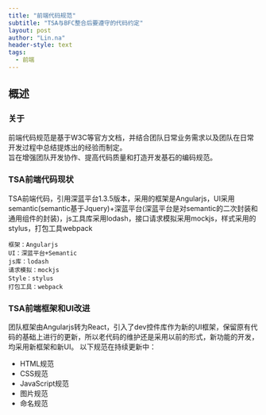 ```yaml
---
title: "前端代码规范"
subtitle: "TSA与BFC整合后要遵守的代码约定"
layout: post
author: "Lin.na"
header-style: text
tags:
  - 前端
---
```


## 概述
### 关于
前端代码规范是基于W3C等官方文档，并结合团队日常业务需求以及团队在日常开发过程中总结提炼出的经验而制定。  
旨在增强团队开发协作、提高代码质量和打造开发基石的编码规范。  
### TSA前端代码现状
TSA前端代码，引用深蓝平台1.3.5版本，采用的框架是Angularjs，UI采用semantic(semantic基于Jquery)+深蓝平台(深蓝平台是对semantic的二次封装和通用组件的封装)，js工具库采用lodash，接口请求模拟采用mockjs，样式采用的stylus，打包工具webpack

```
框架：Angularjs
UI：深蓝平台+Semantic
js库：lodash
请求模拟：mockjs
Style：stylus
打包工具：webpack
```
### TSA前端框架和UI改进
团队框架由Angularjs转为React，引入了dev控件库作为新的UI框架，保留原有代码的基础上进行的更新，所以老代码的维护还是采用以前的形式，新功能的开发，均采用新框架和新UI。
以下规范在持续更新中：
* HTML规范
* CSS规范
* JavaScript规范
* 图片规范
* 命名规范
